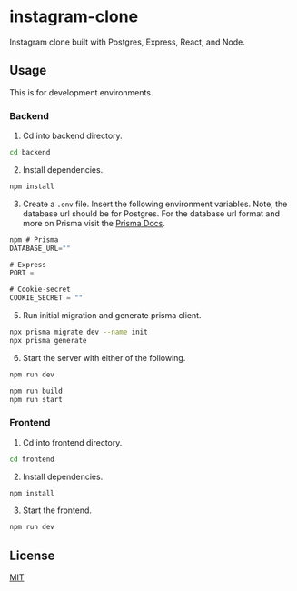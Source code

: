 # instagram-clone

Instagram clone built with Postgres, Express, React, and Node. 

## Usage

This is for development environments.

### Backend

1. Cd into backend directory.

```bash
cd backend
```

2. Install dependencies.

```bash
npm install
```

3. Create a `.env` file. Insert the following environment variables. Note, the database url should be for Postgres. For the database url format and more on Prisma visit the [Prisma Docs](https://www.prisma.io/docs/getting-started/setup-prisma/start-from-scratch/relational-databases/connect-your-database-typescript-postgresql).

```javascript
npm # Prisma
DATABASE_URL=""

# Express
PORT = 

# Cookie-secret
COOKIE_SECRET = ""
```

5. Run initial migration and generate prisma client.

```bash
npx prisma migrate dev --name init
npx prisma generate
```

6. Start the server with either of the following.
```bash
npm run dev
```
```bash
npm run build
npm run start
```

### Frontend

1. Cd into frontend directory.

```bash
cd frontend
```

2. Install dependencies.

```bash
npm install
```

3. Start the frontend.
```bash
npm run dev
```

## License

[MIT](https://choosealicense.com/licenses/mit/)